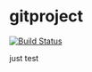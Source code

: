 # gitproject
[![Build Status](https://travis-ci.com/hsumax0216/gitproject.svg?branch=master)](https://travis-ci.com/hsumax0216/gitproject)

just test
